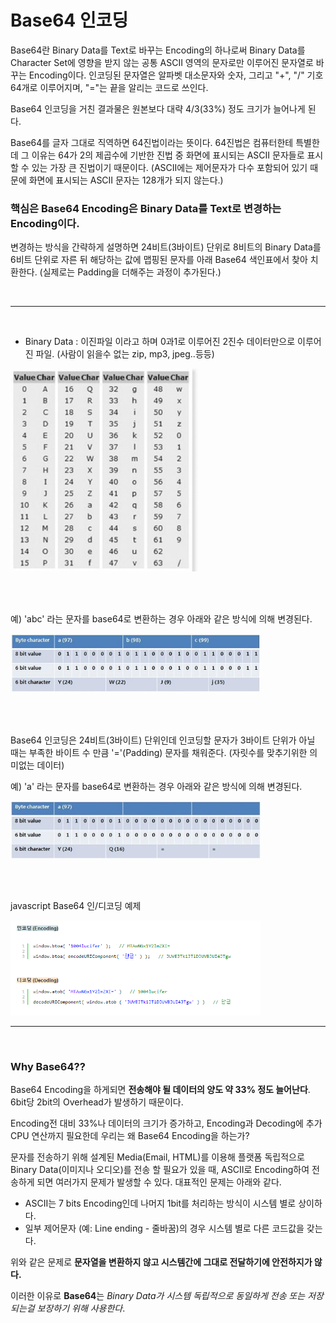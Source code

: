 # **Base64 인코딩**

Base64란 Binary Data를 Text로 바꾸는 Encoding의 하나로써 Binary Data를 Character Set에 영향을 받지 않는 공통 ASCII 영역의 문자로만 이루어진 문자열로 바꾸는 Encoding이다. 인코딩된 문자열은 알파벳 대소문자와 숫자, 그리고 "+", "/" 기호 64개로 이루어지며, "="는 끝을 알리는 코드로 쓰인다.

Base64 인코딩을 거친 결과물은 원본보다 대략 4/3(33%) 정도 크기가 늘어나게 된다.

Base64를 글자 그대로 직역하면 64진법이라는 뜻이다. 64진법은 컴퓨터한테 특별한데 그 이유는 64가 2의 제곱수에 기반한 진법 중 화면에 표시되는 ASCII 문자들로 표시할 수 있는 가장 큰 진법이기 때문이다. (ASCII에는 제어문자가 다수 포함되어 있기 때문에 화면에 표시되는 ASCII 문자는 128개가 되지 않는다.)

### 핵심은 **Base64 Encoding은 Binary Data를 Text로 변경하는 Encoding이다.**

변경하는 방식을 간략하게 설명하면 24비트(3바이트) 단위로 8비트의 Binary Data를 6비트 단위로 자른 뒤 해당하는 값에 맵핑된 문자를 아래 Base64 색인표에서 찾아 치환한다. (실제로는 Padding을 더해주는 과정이 추가된다.)

<br />

---

<br />

- Binary Data : 이진파일 이라고 하며 0과1로 이루어진 2진수 데이터만으로 이루어진 파일. (사람이 읽을수 없는 zip, mp3, jpeg..등등)

<img src="../../assets/base64_1.png" width=300>

<br /><br />

예) 'abc' 라는 문자를 base64로 변환하는 경우 아래와 같은 방식에 의해 변경된다.

<img src="../../assets/base64_2.jpg" width=400>

<br /><br />

Base64 인코딩은 24비트(3바이트) 단위인데 인코딩할 문자가 3바이트 단위가 아닐 때는 부족한 바이트 수 만큼 '='(Padding) 문자를 채워준다. (자릿수를 맞추기위한 의미없는 데이터)

예) 'a' 라는 문자를 base64로 변환하는 경우 아래와 같은 방식에 의해 변경된다.

<img src="../../assets/base64_3.jpg" width=400>

<br /><br />

javascript Base64 인/디코딩 예제

<img src="../../assets/base64_4.png" width=400>

<br />

---

<br />

### **Why Base64??**

Base64 Encoding을 하게되면 **전송해야 될 데이터의 양도 약 33% 정도 늘어난다**. 6bit당 2bit의 Overhead가 발생하기 때문이다.

Encoding전 대비 33%나 데이터의 크기가 증가하고, Encoding과 Decoding에 추가 CPU 연산까지 필요한데 우리는 왜 Base64 Encoding을 하는가?

문자를 전송하기 위해 설계된 Media(Email, HTML)를 이용해 플랫폼 독립적으로 Binary Data(이미지나 오디오)를 전송 할 필요가 있을 때, ASCII로 Encoding하여 전송하게 되면 여러가지 문제가 발생할 수 있다. 대표적인 문제는 아래와 같다.

- ASCII는 7 bits Encoding인데 나머지 1bit를 처리하는 방식이 시스템 별로 상이하다.
- 일부 제어문자 (예: Line ending - 줄바꿈)의 경우 시스템 별로 다른 코드값을 갖는다.

위와 같은 문제로 **문자열을 변환하지 않고 시스템간에 그대로 전달하기에 안전하지가 않다.**

이러한 이유로 **Base64**는 *Binary Data가 시스템 독립적으로 동일하게 전송 또는 저장되는걸 보장하기 위해 사용한다*.
